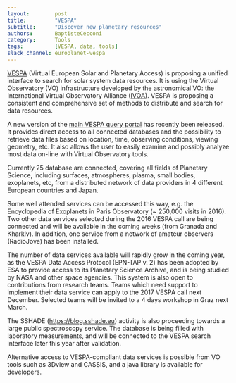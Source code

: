 ```yaml
---
layout:        post
title:         "VESPA"
subtitle:      "Discover new planetary resources"
authors:       BaptisteCecconi
category:      Tools
tags:          [VESPA, data, tools]
slack_channel: europlanet-vespa
---
```


[VESPA](http://www.europlanet-vespa.eu) (Virtual European Solar and Planetary 
Access) is proposing a unified interface to search for solar system data 
resources. It is using the Virtual Observatory (VO) infrastructure developed by 
the astronomical VO: the International Virtual Observatory Alliance 
([IVOA](http://ivoa.net)). VESPA is proposing a consistent and comprehensive 
set of methods to distribute and search for data resources. 

A new version of the [main VESPA query portal](http://vespa.obspm.fr) has 
recently been released. It provides direct access to all connected databases 
and the possibility to retrieve data files based on location, time, observing 
conditions, viewing geometry, etc. It also allows the user to easily examine 
and possibly analyze most data on-line with Virtual Observatory tools.

Currently 25 database are connected, covering all fields of Planetary Science, 
including surfaces, atmospheres, plasma, small bodies, exoplanets, etc, from a 
distributed network of data providers in 4 different European countries and Japan.

Some well attended services can be accessed this way, e.g. the Encyclopedia of 
Exoplanets in Paris Observatory (~ 250,000 visits in 2016). Two other data 
services selected during the 2016 VESPA call are being connected and will be 
available in the coming weeks (from Granada and Kharkiv). In addition, one 
service from a network of amateur observers (RadioJove) has been installed. 

The number of data services available will rapidly grow in the coming year, as 
the VESPA Data Access Protocol (EPN-TAP v. 2) has been adopted by ESA to provide 
access to its Planetary Science Archive, and is being studied by NASA and other 
space agencies. This system is also open to contributions from research teams. 
Teams which need support to implement their data service can apply to the 2017 
VESPA call next December. Selected teams will be invited to a 4 days workshop 
in Graz next March. 

The SSHADE (https://blog.sshade.eu) activity is also proceeding towards a large 
public spectroscopy service. The database is being filled with laboratory 
measurements, and will be connected to the VESPA search interface later this 
year after validation.

Alternative access to VESPA-compliant data services is possible from VO tools 
such as 3Dview and CASSIS, and a java library is available for developers.
